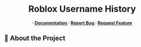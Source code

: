 <div align='center'>

<h1>Roblox Username History</h1>
<h4> <span> · </span> <a href="https://github.com/Bink-Lab/UsernameHistory/blob/master/README.md"> Documentation </a> <span> · </span> <a href="https://github.com/Bink-Lab/UsernameHistory/issues"> Report Bug </a> <span> · </span> <a href="https://github.com/Bink-Lab/UsernameHistory/issues"> Request Feature </a> </h4>


</div>

## :star2: About the Project
